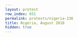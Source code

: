 ```yaml
---
layout: protest
row_index: 651
permalink: protests/nigeria-236
title: Nigeria, August 2018
hidden: true
---
```

